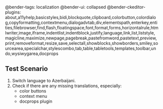 @bender-tags: localization
@bender-ui: collapsed
@bender-ckeditor-plugins: about,a11yhelp,basicstyles,bidi,blockquote,clipboard,colorbutton,colordialog,copyformatting,contextmenu,dialogadvtab,div,elementspath,enterkey,entities,filebrowser,find,flash,floatingspace,font,format,forms,horizontalrule,htmlwriter,image,iframe,indentlist,indentblock,justify,language,link,list,liststyle,magicline,maximize,newpage,pagebreak,pastefromword,pastetext,preview,print,removeformat,resize,save,selectall,showblocks,showborders,smiley,sourcearea,specialchar,stylescombo,tab,table,tabletools,templates,toolbar,undo,wysiwygarea,docprops

## Test Scenario

1. Switch language to Azerbaijani.
2. Check if there are any missing translations, especially:
	* color buttons
	* context menu
	* docprops plugin
